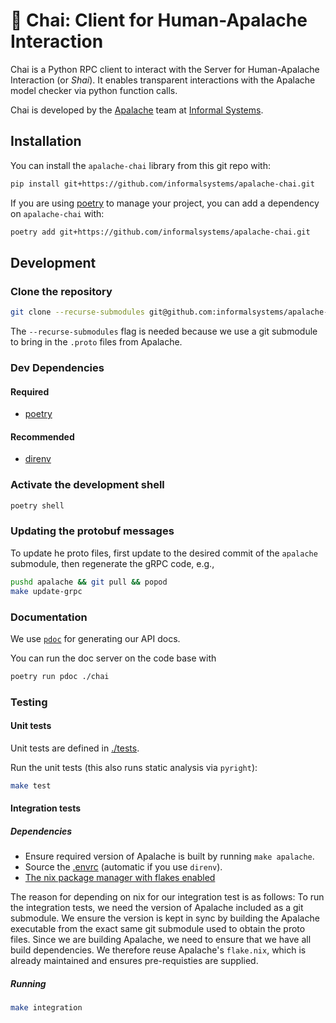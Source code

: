 # 🍵 Chai: Client for Human-Apalache Interaction

Chai is a Python RPC client to interact with the Server for Human-Apalache
Interaction (or *Shai*). It enables transparent interactions with the Apalache
model checker via python function calls.

Chai is developed by the [Apalache](https://apalache.informal.systems/) team at
[Informal Systems](https://informal.systems/).

## Installation

You can install the `apalache-chai` library from this git repo with:

```sh
pip install git+https://github.com/informalsystems/apalache-chai.git
```

If you are using [poetry](https://python-poetry.org/) to manage your project,
you can add a dependency on `apalache-chai` with:

```sh
poetry add git+https://github.com/informalsystems/apalache-chai.git
```

## Development

### Clone the repository

``` sh
git clone --recurse-submodules git@github.com:informalsystems/apalache-chai.git
```

The `--recurse-submodules` flag is needed because we use a git submodule to
bring in the `.proto` files from Apalache.

### Dev Dependencies

#### Required

- [poetry](https://python-poetry.org/docs/master/#installing-with-the-official-installer)

#### Recommended

- [direnv](https://direnv.net/)

### Activate the development shell

```sh
poetry shell
```

### Updating the protobuf messages

To update he proto files, first update to the desired commit of the `apalache`
submodule, then regenerate the gRPC code, e.g.,

``` sh
pushd apalache && git pull && popod
make update-grpc
```

### Documentation

We use [`pdoc`](https://pdoc.dev/docs/pdoc.html) for generating our API docs.

You can run the doc server on the code base with

``` sh
poetry run pdoc ./chai
```

### Testing

#### Unit tests

Unit tests are defined in [./tests](./tests).

Run the unit tests (this also runs static analysis via `pyright`):

```sh
make test
```

#### Integration tests

##### Dependencies

- Ensure required version of Apalache is built by running `make apalache`.
- Source the [.envrc](./envrc) (automatic if you use `direnv`).
- [The nix package manager with flakes enabled](https://github.com/informalsystems/cosmos.nix#non-nixos)

The reason for depending on nix for our integration test is as follows: To run
the integration tests, we need the version of Apalache included as a git
submodule. We ensure the version is kept in sync by building the Apalache
executable from the exact same git submodule used to obtain the proto files.
Since we are building Apalache, we need to ensure that we have all build
dependencies. We therefore reuse Apalache's `flake.nix`, which is already
maintained and ensures pre-requisties are supplied.

##### Running

```sh
make integration
```
